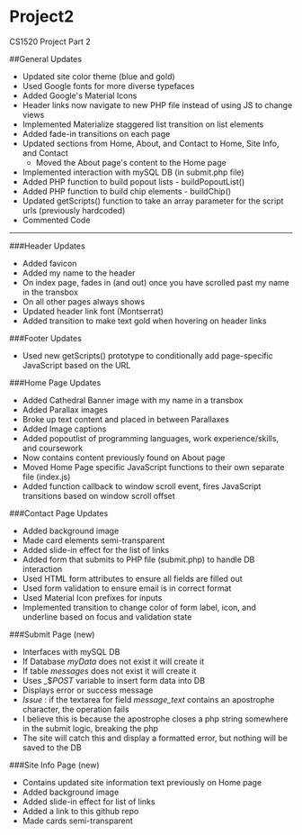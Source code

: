 # Project2
CS1520 Project Part 2

##General Updates
* Updated site color theme (blue and gold)
* Used Google fonts for more diverse typefaces
* Added Google's Material Icons
* Header links now navigate to new PHP file instead of using JS to change views
* Implemented Materialize staggered list transition on list elements
* Added fade-in transitions on each page
* Updated sections from Home, About, and Contact to Home, Site Info, and Contact
  * Moved the About page's content to the Home page
* Implemented interaction with mySQL DB (in submit.php file)
* Added PHP function to build popout lists - buildPopoutList()
* Added PHP function to build chip elements - buildChip()
* Updated getScripts() function to take an array parameter for the script urls (previously hardcoded)
* Commented Code

---

###Header Updates
* Added favicon
* Added my name to the header
 * On index page, fades in (and out) once you have scrolled past my name in the transbox
 * On all other pages always shows
* Updated header link font (Montserrat)
* Added transition to make text gold when hovering on header links

###Footer Updates
* Used new getScripts() prototype to conditionally add page-specific JavaScript based on the URL

###Home Page Updates
* Added Cathedral Banner image with my name in a transbox
* Added Parallax images
* Broke up text content and placed in between Parallaxes
* Added Image captions 
* Added popoutlist of programming languages, work experience/skills, and coursework
* Now contains content previously found on About page
* Moved Home Page specific JavaScript functions to their own separate file (index.js)
 * Added function callback to window scroll event, fires JavaScript transitions based on window scroll offset

###Contact Page Updates
* Added background image
* Made card elements semi-transparent
* Added slide-in effect for the list of links
* Added form that submits to PHP file (submit.php) to handle DB interaction
 * Used HTML form attributes to ensure all fields are filled out
 * Used form validation to ensure email is in correct format
 * Used Material Icon prefixes for inputs
 * Implemented transition to change color of form label, icon, and underline based on focus and validation state

###Submit Page (new)
* Interfaces with mySQL DB
* If Database _myData_ does not exist it will create it
* If table _messages_ does not exist it will create it
* Uses _$_POST_ variable to insert form data into DB
* Displays error or success message
* _Issue_ : if the textarea for field *message_text* contains an apostrophe character, the operation fails
 * I believe this is because the apostrophe closes a php string somewhere in the submit logic, breaking the php
 * The site will catch this and display a formatted error, but nothing will be saved to the DB
 
###Site Info Page (new)
* Contains updated site information text previously on Home page
* Added background image
* Added slide-in effect for list of links
* Added a link to this github repo
* Made cards semi-transparent


